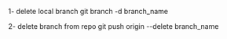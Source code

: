 1- delete local branch
git branch -d branch_name

2- delete branch from repo 
git push origin --delete branch_name